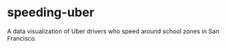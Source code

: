 # speeding-uber
A data visualization of Uber drivers who speed around school zones in San Francisco.
